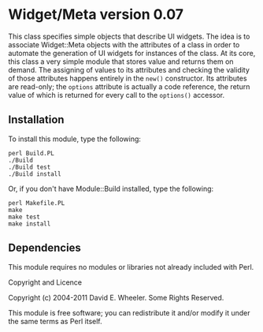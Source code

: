 Widget/Meta version 0.07
========================

This class specifies simple objects that describe UI widgets. The idea is to
associate Widget::Meta objects with the attributes of a class in order to
automate the generation of UI widgets for instances of the class. At its core,
this class a very simple module that stores value and returns them on demand.
The assigning of values to its attributes and checking the validity of those
attributes happens entirely in the `new()` constructor. Its attributes are
read-only; the `options` attribute is actually a code reference, the return
value of which is returned for every call to the `options()` accessor.

Installation
------------

To install this module, type the following:

    perl Build.PL
    ./Build
    ./Build test
    ./Build install

Or, if you don't have Module::Build installed, type the following:

    perl Makefile.PL
    make
    make test
    make install

Dependencies
------------

This module requires no modules or libraries not already included with Perl.

Copyright and Licence

Copyright (c) 2004-2011 David E. Wheeler. Some Rights Reserved.

This module is free software; you can redistribute it and/or modify it under
the same terms as Perl itself.
